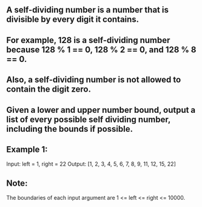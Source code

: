 ## A self-dividing number is a number that is divisible by every digit it contains.

## For example, 128 is a self-dividing number because 128 % 1 == 0, 128 % 2 == 0, and 128 % 8 == 0.

## Also, a self-dividing number is not allowed to contain the digit zero.

## Given a lower and upper number bound, output a list of every possible self dividing number, including the bounds if possible.

## Example 1:
Input: 
left = 1, right = 22
Output: [1, 2, 3, 4, 5, 6, 7, 8, 9, 11, 12, 15, 22]

## Note:

The boundaries of each input argument are 1 <= left <= right <= 10000.